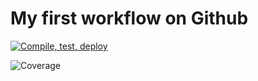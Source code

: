 # My first workflow on Github

[![Compile, test, deploy](https://github.com/lim-rona/day2Giphy/actions/workflows/main.yaml/badge.svg)](https://github.com/lim-rona/day2Giphy/actions/workflows/main.yaml)

<!-- ![Coverage](.github/badges/jacoco.svg) -->

![Coverage](https://booboothefool.sgp1.digitaloceanspaces.com/coverage/day2Giphy/jacoco.svg)

<!-- ![Coverage](https://booboothefool.sgp1.digitaloceanspaces.com) -->

